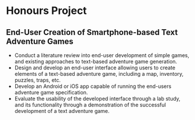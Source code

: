 # Honours Project
## End-User Creation of Smartphone-based Text Adventure Games

 - Conduct a literature review into end-user development of simple games, and existing approaches to text-based adventure game generation.
- Design and develop an end-user interface allowing users to create elements of a text-based adventure game, including a map, inventory, puzzles, traps, etc.
- Develop an Android or iOS app capable of running the end-users adventure game specification.
- Evaluate the usability of the developed interface through a lab study, and its functionality through a demonstration of the successful development of a text adventure game.
